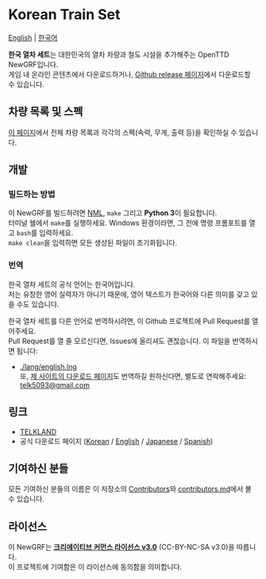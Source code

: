 # Korean Train Set
[English](./README.md) | [한국어](./README.ko.md)

**한국 열차 세트**는 대한민국의 열차 차량과 철도 시설을 추가해주는 OpenTTD NewGRF입니다.  
게임 내 온라인 콘텐츠에서 다운로드하거나, [Github release 페이지](https://github.com/KoreanGRF/KoreanTrainSet/releases)에서 다운로드할 수 있습니다.

## 차량 목록 및 스펙
[이 페이지](../docs/download_page/korean.md)에서 전체 차량 목록과 각각의 스펙(속력, 무게, 출력 등)을 확인하실 수 있습니다.

## 개발
### 빌드하는 방법
이 NewGRF를 빌드하려면 [NML](https://github.com/OpenTTD/nml), `make` 그리고 **Python 3**이 필요합니다.  
터미널 쉘에서 `make`를 실행하세요. Windows 환경이라면, 그 전에 명령 프롬포트를 열고 `bash`를 입력하세요.  
`make clean`을 입력하면 모든 생성된 파일이 초기화됩니다.

### 번역
한국 열차 세트의 공식 언어는 한국어입니다.  
저는 유창한 영어 실력자가 아니기 때문에, 영어 텍스트가 한국어와 다른 의미를 갖고 있을 수도 있습니다.

한국 열차 세트를 다른 언어로 번역하시려면, 이 Github 프로젝트에 Pull Request를 열어주세요.  
Pull Request를 열 줄 모르신다면, Issues에 올리셔도 괜찮습니다.
이 파일을 번역하시면 됩니다:
- [./lang/english.lng](../lang/english.lng)  
또, [제 사이트의 다운로드 페이지](https://telk.kr/ottd/newgrf/ko_train_set?lang=en)도 번역하길 원하신다면, 별도로 연락해주세요: telk5093@gmail.com

## 링크
- [TELKLAND](http://telk.kr)
- 공식 다운로드 페이지 ([Korean](https://telk.kr/ottd/newgrf/ko_train_set/?lang=kr) / [English](https://telk.kr/ottd/newgrf/ko_train_set/?lang=en) / [Japanese](https://telk.kr/ottd/newgrf/ko_train_set/?lang=jp) / [Spanish](https://telk.kr/ottd/newgrf/ko_train_set/?lang=es))

## 기여하신 분들
모든 기여하신 분들의 이름은 이 저장소의 [Contributors](https://github.com/KoreanGRF/KoreanTrainSet/graphs/contributors)와 [contributors.md](../docs/contributors.ko.md)에서 볼 수 있습니다.

## 라이선스
이 NewGRF는 **[크리에이티브 커먼스 라이선스 v3.0](https://creativecommons.org/licenses/by-nc-sa/3.0/)** (CC-BY-NC-SA v3.0)을 따릅니다.  
이 프로젝트에 기여함은 이 라이선스에 동의함을 의미합니다.
